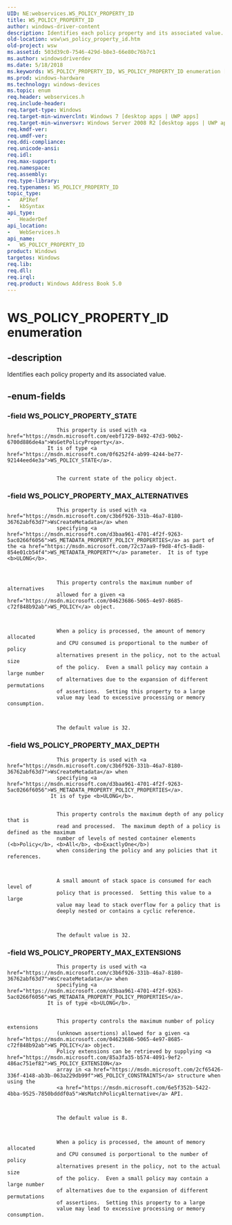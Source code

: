 ```yaml
---
UID: NE:webservices.WS_POLICY_PROPERTY_ID
title: WS_POLICY_PROPERTY_ID
author: windows-driver-content
description: Identifies each policy property and its associated value.
old-location: wsw\ws_policy_property_id.htm
old-project: wsw
ms.assetid: 503d39c0-7546-429d-b8e3-66e80c76b7c1
ms.author: windowsdriverdev
ms.date: 5/18/2018
ms.keywords: WS_POLICY_PROPERTY_ID, WS_POLICY_PROPERTY_ID enumeration [Web Services for Windows], WS_POLICY_PROPERTY_MAX_ALTERNATIVES, WS_POLICY_PROPERTY_MAX_DEPTH, WS_POLICY_PROPERTY_MAX_EXTENSIONS, WS_POLICY_PROPERTY_STATE, webservices/WS_POLICY_PROPERTY_ID, webservices/WS_POLICY_PROPERTY_MAX_ALTERNATIVES, webservices/WS_POLICY_PROPERTY_MAX_DEPTH, webservices/WS_POLICY_PROPERTY_MAX_EXTENSIONS, webservices/WS_POLICY_PROPERTY_STATE, wsw.ws_policy_property_id
ms.prod: windows-hardware
ms.technology: windows-devices
ms.topic: enum
req.header: webservices.h
req.include-header: 
req.target-type: Windows
req.target-min-winverclnt: Windows 7 [desktop apps | UWP apps]
req.target-min-winversvr: Windows Server 2008 R2 [desktop apps | UWP apps]
req.kmdf-ver: 
req.umdf-ver: 
req.ddi-compliance: 
req.unicode-ansi: 
req.idl: 
req.max-support: 
req.namespace: 
req.assembly: 
req.type-library: 
req.typenames: WS_POLICY_PROPERTY_ID
topic_type:
-	APIRef
-	kbSyntax
api_type:
-	HeaderDef
api_location:
-	WebServices.h
api_name:
-	WS_POLICY_PROPERTY_ID
product: Windows
targetos: Windows
req.lib: 
req.dll: 
req.irql: 
req.product: Windows Address Book 5.0
---
```


# WS_POLICY_PROPERTY_ID enumeration


## -description


Identifies each policy property and its associated
                value.
            


## -enum-fields




### -field WS_POLICY_PROPERTY_STATE


                    This property is used with <a href="https://msdn.microsoft.com/eebf1729-8492-47d3-90b2-6700d886de4a">WsGetPolicyProperty</a>.
                 It is of type <a href="https://msdn.microsoft.com/0f6252f4-ab99-4244-be77-92144eed4e3a">WS_POLICY_STATE</a>.


                    The current state of the policy object.


### -field WS_POLICY_PROPERTY_MAX_ALTERNATIVES


                    This property is used with <a href="https://msdn.microsoft.com/c3b6f926-331b-46a7-8180-36762abf63d7">WsCreateMetadata</a> when
                    specifying <a href="https://msdn.microsoft.com/d3baa961-4701-4f2f-9263-5ac0266f6056">WS_METADATA_PROPERTY_POLICY_PROPERTIES</a> as part of the <a href="https://msdn.microsoft.com/72c37aa9-f9d8-4fc5-8ad8-854e01cb54f4">WS_METADATA_PROPERTY*</a> parameter.  It is of type <b>ULONG</b>.
                


                    This property controls the maximum number of alternatives
                    allowed for a given <a href="https://msdn.microsoft.com/04623686-5065-4e97-8685-c72f848b92ab">WS_POLICY</a> object.
                


                    When a policy is processed, the amount of memory allocated 
                    and CPU consumed is proportional to the number of policy
                    alternatives present in the policy, not to the actual size
                    of the policy.  Even a small policy may contain a large number
                    of alternatives due to the expansion of different permutations
                    of assertions.  Setting this property to a large
                    value may lead to excessive processing or memory consumption.
                


                    The default value is 32.
                


### -field WS_POLICY_PROPERTY_MAX_DEPTH


                    This property is used with <a href="https://msdn.microsoft.com/c3b6f926-331b-46a7-8180-36762abf63d7">WsCreateMetadata</a> when
                    specifying <a href="https://msdn.microsoft.com/d3baa961-4701-4f2f-9263-5ac0266f6056">WS_METADATA_PROPERTY_POLICY_PROPERTIES</a>.
                  It is of type <b>ULONG</b>.


                    This property controls the maximum depth of any policy that is
                    read and processed.  The maximum depth of a policy is defined as the maximum
                    number of levels of nested container elements (<b>Policy</b>, <b>All</b>, <b>ExactlyOne</b>)
                    when considering the policy and any policies that it references.
                


                    A small amount of stack space is consumed for each level of
                    policy that is processed.  Setting this value to a large
                    value may lead to stack overflow for a policy that is 
                    deeply nested or contains a cyclic reference.
                


                    The default value is 32.
                


### -field WS_POLICY_PROPERTY_MAX_EXTENSIONS


                    This property is used with <a href="https://msdn.microsoft.com/c3b6f926-331b-46a7-8180-36762abf63d7">WsCreateMetadata</a> when
                    specifying <a href="https://msdn.microsoft.com/d3baa961-4701-4f2f-9263-5ac0266f6056">WS_METADATA_PROPERTY_POLICY_PROPERTIES</a>.
                 It is of type <b>ULONG</b>.


                    This property controls the maximum number of policy extensions 
                    (unknown assertions) allowed for a given <a href="https://msdn.microsoft.com/04623686-5065-4e97-8685-c72f848b92ab">WS_POLICY</a> object. 
                    Policy extensions can be retrieved by supplying <a href="https://msdn.microsoft.com/85a3fa35-b574-4091-9ef2-486ac751ef82">WS_POLICY_EXTENSION</a> 
                    array in <a href="https://msdn.microsoft.com/2cf65426-336f-4148-ab3b-063a229db99f">WS_POLICY_CONSTRAINTS</a> structure when using the 
                    <a href="https://msdn.microsoft.com/6e5f352b-5422-4bba-9525-7850bdddf0a5">WsMatchPolicyAlternative</a> API.
                


                    The default value is 8.
                


                    When a policy is processed, the amount of memory allocated 
                    and CPU consumed is porportional to the number of policy
                    alternatives present in the policy, not to the actual size
                    of the policy.  Even a small policy may contain a large number
                    of alternatives due to the expansion of different permutations
                    of assertions.  Setting this property to a large
                    value may lead to excessive processing or memory consumption.
                

